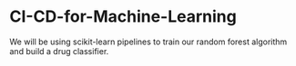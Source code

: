 # CI-CD-for-Machine-Learning
We will be using scikit-learn pipelines to train our random forest algorithm and build a drug classifier.
